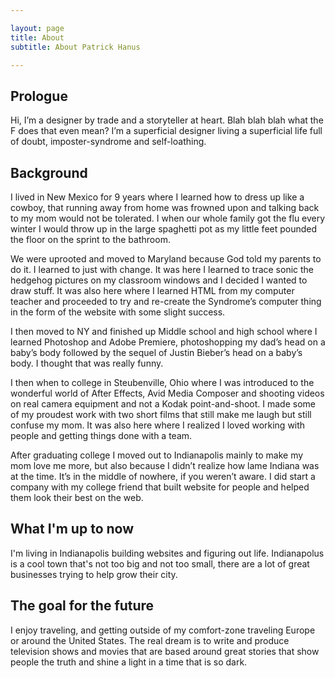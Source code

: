 ```yaml
---

layout: page
title: About
subtitle: About Patrick Hanus

---
```


<section>
	
<h2>Prologue</h2>

Hi, I’m a designer by trade and a storyteller at heart. Blah blah blah what the F does that even mean? I’m a superficial designer living a superficial life full of doubt, imposter-syndrome and self-loathing.	

</section>

<section>

<h2>Background</h2>

I lived in New Mexico for 9 years where I learned how to dress up like a cowboy, that running away from home was frowned upon and talking back to my mom would not be tolerated. I when our whole family got the flu every winter  I would throw up in the large spaghetti pot as my little feet pounded the floor on the sprint to the bathroom.

We were uprooted and moved to Maryland because God told my parents to do it. I learned to just with change. It was here I learned to trace sonic the hedgehog pictures on my classroom windows and I decided I wanted to draw stuff. It was also here where I learned HTML from my computer teacher and proceeded to try and re-create the Syndrome’s computer thing in the form of the website with some slight success.

I then moved to NY and finished up Middle school and high school where I learned Photoshop and Adobe Premiere, photoshopping my dad’s head on a baby’s body followed by the sequel of Justin Bieber’s head on a baby’s body. I thought that was really funny.

I then when to college in Steubenville, Ohio where I was introduced to the wonderful world of After Effects, Avid Media Composer and shooting videos on real camera equipment and not a Kodak point-and-shoot. I made some of my proudest work with two short films that still make me laugh but still confuse my mom. It was also here where I realized I loved working with people and getting things done with a team.

After graduating college I moved out to Indianapolis mainly to make my mom love me more, but also because I didn’t realize how lame Indiana was at the time. It’s in the middle of nowhere, if you weren’t aware. I did start a company with my college friend that built website for people and helped them look their best on the web.

</section>

<section>
	
<h2>What I'm up to now</h2>

I'm living in Indianapolis building websites and figuring out life. Indianapolus is a cool town that's not too big and not too small, there are a lot of great businesses trying to help grow their city.	

</section>

<section>

<h2>The goal for the future</h2>

I enjoy traveling, and getting outside of my comfort-zone traveling Europe or around the United States. The real dream is to write and produce television shows and movies that are based around great stories that show people the truth and shine a light in a time that is so dark.	

</section>

